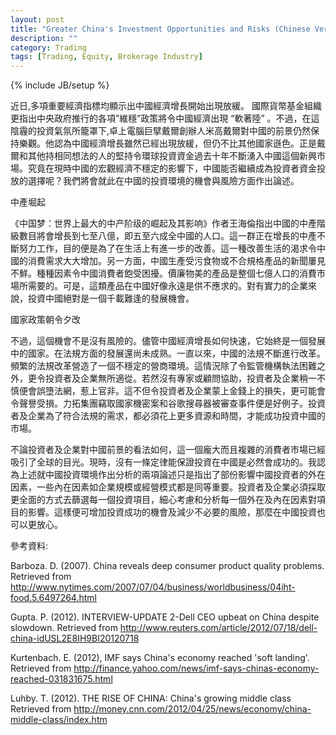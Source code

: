 ```yaml
---
layout: post
title: "Greater China's Investment Opportunities and Risks (Chinese Version)"
description: ""
category: Trading
tags: [Trading, Equity, Brokerage Industry]
---
```

{% include JB/setup %}

近日,多項重要經濟指標均顯示出中國經濟增長開始出現放緩。 國際貨幣基金組織更指出中央政府推行的各項”維穩”政策將令中國經濟出現 “軟著陸” 。不過，在這陰霾的投資氣氛所籠罩下,卓上電腦巨擘戴爾創辦人米高戴爾對中國的前景仍然保持樂觀。他認為中國經濟增長雖然已經出現放緩，但仍不比其他國家遜色。正是戴爾和其他持相同想法的人的堅持令環球投資資金過去十年不斷湧入中國這個新興市場。究竟在現時中國的宏觀經濟不穩定的影響下，中國能否繼續成為投資者資金投放的選擇呢？我們將會就此在中國的投資環境的機會與風險方面作出論述。

中產堀起

《中国梦：世界上最大的中产阶级的崛起及其影响》作者王海倫指出中國的中產階級數目將會增長到七至八億，即五至六成全中國的人口。這一群正在增長的中產不斷努力工作，目的便是為了在生活上有進一步的改善。這一種改善生活的渴求令中國的消費需求大大增加。另一方面，中國生產受污食物或不合規格產品的新聞屢見不鮮。種種因素令中國消費者飽受困擾。價廉物美的產品是整個七億人口的消費市場所需要的。可是，這類產品在中國好像永遠是供不應求的。對有實力的企業來說，投資中國絕對是一個千載難逢的發展機會。

國家政策朝令夕改

不過，這個機會不是沒有風險的。儘管中國經濟增長如何快速，它始終是一個發展中的國家。在法規方面的發展還尚未成熟。一直以來，中國的法規不斷進行改革。頻繁的法規改革營造了一個不穩定的營商環境。這情況除了令監管機構執法困難之外，更令投資者及企業無所適從。若然沒有專家或顧問協助，投資者及企業稍一不慎便會誤墮法網，惹上官非。這不但令投資者及企業蒙上金錢上的損失，更可能會令聲譽受損。力拓集團竊取國家機密案和谷歌搜尋器被審查事件便是好例子。投資者及企業為了符合法規的需求，都必須花上更多資源和時間，才能成功投資中國的市場。


不論投資者及企業對中國前景的看法如何，這一個龐大而且複雜的消費者市場已經吸引了全球的目光。現時，沒有一條定律能保證投資在中國是必然會成功的。我認為上述就中國投資環境作出分析的兩項論述只是指出了部份影響中國投資者的外在因素，一些內在因素如企業規模或經營模式都是同等重要。投資者及企業必須採取更全面的方式去篩選每一個投資項目，細心考慮和分析每一個外在及內在因素對項目的影響。這樣便可增加投資成功的機會及減少不必要的風險，那麼在中國投資也可以更放心。

參考資料:

Barboza. D. (2007). China reveals deep consumer product quality problems. Retrieved from
http://www.nytimes.com/2007/07/04/business/worldbusiness/04iht-food.5.6497264.html

Gupta. P. (2012). INTERVIEW-UPDATE 2-Dell CEO upbeat on China despite slowdown. Retrieved from
http://www.reuters.com/article/2012/07/18/dell-china-idUSL2E8IH9BI20120718

Kurtenbach. E. (2012), IMF says China's economy reached 'soft landing'. Retrieved from
http://finance.yahoo.com/news/imf-says-chinas-economy-reached-031831675.html

Luhby. T. (2012). THE RISE OF CHINA: China's growing middle class Retrieved from
http://money.cnn.com/2012/04/25/news/economy/china-middle-class/index.htm
